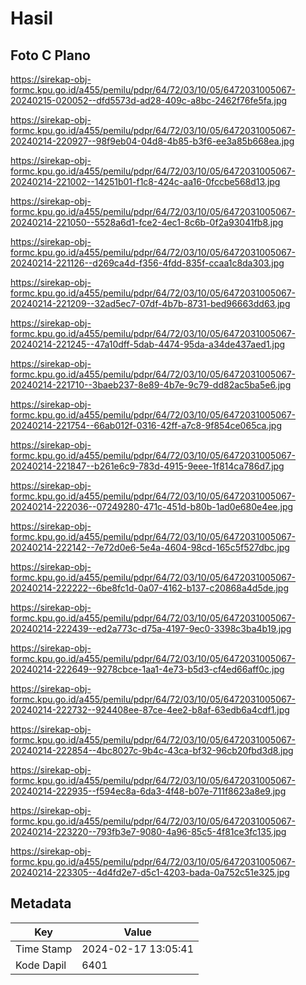 # Hasil

## Foto C Plano

https://sirekap-obj-formc.kpu.go.id/a455/pemilu/pdpr/64/72/03/10/05/6472031005067-20240215-020052--dfd5573d-ad28-409c-a8bc-2462f76fe5fa.jpg

https://sirekap-obj-formc.kpu.go.id/a455/pemilu/pdpr/64/72/03/10/05/6472031005067-20240214-220927--98f9eb04-04d8-4b85-b3f6-ee3a85b668ea.jpg

https://sirekap-obj-formc.kpu.go.id/a455/pemilu/pdpr/64/72/03/10/05/6472031005067-20240214-221002--14251b01-f1c8-424c-aa16-0fccbe568d13.jpg

https://sirekap-obj-formc.kpu.go.id/a455/pemilu/pdpr/64/72/03/10/05/6472031005067-20240214-221050--5528a6d1-fce2-4ec1-8c6b-0f2a93041fb8.jpg

https://sirekap-obj-formc.kpu.go.id/a455/pemilu/pdpr/64/72/03/10/05/6472031005067-20240214-221126--d269ca4d-f356-4fdd-835f-ccaa1c8da303.jpg

https://sirekap-obj-formc.kpu.go.id/a455/pemilu/pdpr/64/72/03/10/05/6472031005067-20240214-221209--32ad5ec7-07df-4b7b-8731-bed96663dd63.jpg

https://sirekap-obj-formc.kpu.go.id/a455/pemilu/pdpr/64/72/03/10/05/6472031005067-20240214-221245--47a10dff-5dab-4474-95da-a34de437aed1.jpg

https://sirekap-obj-formc.kpu.go.id/a455/pemilu/pdpr/64/72/03/10/05/6472031005067-20240214-221710--3baeb237-8e89-4b7e-9c79-dd82ac5ba5e6.jpg

https://sirekap-obj-formc.kpu.go.id/a455/pemilu/pdpr/64/72/03/10/05/6472031005067-20240214-221754--66ab012f-0316-42ff-a7c8-9f854ce065ca.jpg

https://sirekap-obj-formc.kpu.go.id/a455/pemilu/pdpr/64/72/03/10/05/6472031005067-20240214-221847--b261e6c9-783d-4915-9eee-1f814ca786d7.jpg

https://sirekap-obj-formc.kpu.go.id/a455/pemilu/pdpr/64/72/03/10/05/6472031005067-20240214-222036--07249280-471c-451d-b80b-1ad0e680e4ee.jpg

https://sirekap-obj-formc.kpu.go.id/a455/pemilu/pdpr/64/72/03/10/05/6472031005067-20240214-222142--7e72d0e6-5e4a-4604-98cd-165c5f527dbc.jpg

https://sirekap-obj-formc.kpu.go.id/a455/pemilu/pdpr/64/72/03/10/05/6472031005067-20240214-222222--6be8fc1d-0a07-4162-b137-c20868a4d5de.jpg

https://sirekap-obj-formc.kpu.go.id/a455/pemilu/pdpr/64/72/03/10/05/6472031005067-20240214-222439--ed2a773c-d75a-4197-9ec0-3398c3ba4b19.jpg

https://sirekap-obj-formc.kpu.go.id/a455/pemilu/pdpr/64/72/03/10/05/6472031005067-20240214-222649--9278cbce-1aa1-4e73-b5d3-cf4ed66aff0c.jpg

https://sirekap-obj-formc.kpu.go.id/a455/pemilu/pdpr/64/72/03/10/05/6472031005067-20240214-222732--924408ee-87ce-4ee2-b8af-63edb6a4cdf1.jpg

https://sirekap-obj-formc.kpu.go.id/a455/pemilu/pdpr/64/72/03/10/05/6472031005067-20240214-222854--4bc8027c-9b4c-43ca-bf32-96cb20fbd3d8.jpg

https://sirekap-obj-formc.kpu.go.id/a455/pemilu/pdpr/64/72/03/10/05/6472031005067-20240214-222935--f594ec8a-6da3-4f48-b07e-711f8623a8e9.jpg

https://sirekap-obj-formc.kpu.go.id/a455/pemilu/pdpr/64/72/03/10/05/6472031005067-20240214-223220--793fb3e7-9080-4a96-85c5-4f81ce3fc135.jpg

https://sirekap-obj-formc.kpu.go.id/a455/pemilu/pdpr/64/72/03/10/05/6472031005067-20240214-223305--4d4fd2e7-d5c1-4203-bada-0a752c51e325.jpg


## Metadata

| Key        | Value               |
| ---------- | ------------------- |
| Time Stamp | 2024-02-17 13:05:41 |
| Kode Dapil | 6401                |



